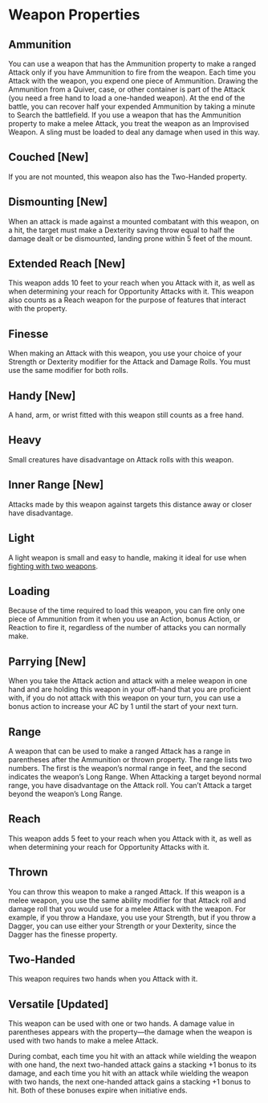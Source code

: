 # Weapon Properties

## Ammunition

You can use a weapon that has the Ammunition property to make a ranged Attack only if you have Ammunition to fire from the weapon. Each time you Attack with the weapon, you expend one piece of Ammunition. Drawing the Ammunition from a Quiver, case, or other container is part of the Attack (you need a free hand to load a one-handed weapon). At the end of the battle, you can recover half your expended Ammunition by taking a minute to Search the battlefield. If you use a weapon that has the Ammunition property to make a melee Attack, you treat the weapon as an Improvised Weapon. A sling must be loaded to deal any damage when used in this way.

## Couched [New]

If you are not mounted, this weapon also has the Two-Handed property.

## Dismounting [New]

When an attack is made against a mounted combatant with this weapon, on a hit, the target must make a Dexterity saving throw equal to half the damage dealt or be dismounted, landing prone within 5 feet of the mount.

## Extended Reach [New]

This weapon adds 10 feet to your reach when you Attack with it, as well as when determining your reach for Opportunity Attacks with it. This weapon also counts as a Reach weapon for the purpose of features that interact with the property.

## Finesse

When making an Attack with this weapon, you use your choice of your Strength or Dexterity modifier for the Attack and Damage Rolls. You must use the same modifier for both rolls.

## Handy [New]

A hand, arm, or wrist fitted with this weapon still counts as a free hand.

## Heavy

Small creatures have disadvantage on Attack rolls with this weapon.

## Inner Range [New]

Attacks made by this weapon against targets this distance away or closer have disadvantage.

## Light

A light weapon is small and easy to handle, making it ideal for use when [fighting with two weapons](../Two-Weapon%20Fighting.md).

## Loading

Because of the time required to load this weapon, you can fire only one piece of Ammunition from it when you use an Action, bonus Action, or Reaction to fire it, regardless of the number of attacks you can normally make.

## Parrying [New]

When you take the Attack action and attack with a melee weapon in one hand and are holding this weapon in your off-hand that you are proficient with, if you do not attack with this weapon on your turn, you can use a bonus action to increase your AC by 1 until the start of your next turn.

## Range

A weapon that can be used to make a ranged Attack has a range in parentheses after the Ammunition or thrown property. The range lists two numbers. The first is the weapon’s normal range in feet, and the second indicates the weapon’s Long Range. When Attacking a target beyond normal range, you have disadvantage on the Attack roll. You can’t Attack a target beyond the weapon’s Long Range.

## Reach

This weapon adds 5 feet to your reach when you Attack with it, as well as when determining your reach for Opportunity Attacks with it.

## Thrown

You can throw this weapon to make a ranged Attack. If this weapon is a melee weapon, you use the same ability modifier for that Attack roll and damage roll that you would use for a melee Attack with the weapon. For example, if you throw a Handaxe, you use your Strength, but if you throw a Dagger, you can use either your Strength or your Dexterity, since the Dagger has the finesse property.

## Two-Handed

This weapon requires two hands when you Attack with it.

## Versatile [Updated]

This weapon can be used with one or two hands. A damage value in parentheses appears with the property—the damage when the weapon is used with two hands to make a melee Attack.

During combat, each time you hit with an attack while wielding the weapon with one hand, the next two-handed attack gains a stacking +1 bonus to its damage, and each time you hit with an attack while wielding the weapon with two hands, the next one-handed attack gains a stacking +1 bonus to hit. Both of these bonuses expire when initiative ends.
